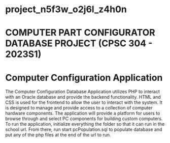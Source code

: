 # project_n5f3w_o2j6l_z4h0n
# COMPUTER PART CONFIGURATOR DATABASE PROJECT (CPSC 304 - 2023S1)

# Computer Configuration Application

The Computer Configuration Database Application utilizes PHP to interact with an Oracle database and provide the backend functionality. HTML and CSS is used for the frontend to allow the user to interact with the system. It is designed to manage and provide access to a collection of computer hardware components. The application will provide a platform for users to browse through and select PC components for building custom computers. To run the application, initialize everything the folder so that it can run in the school url. From there, run start pcPopulation.sql to populate database and put any of the php files at the end of the url to run.


